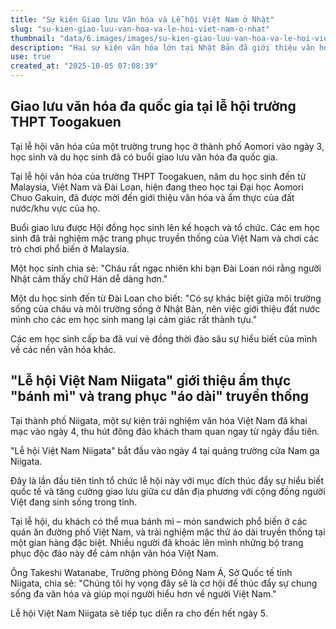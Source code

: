 ```yaml
---
title: "Sự kiện Giao lưu Văn hóa và Lễ hội Việt Nam ở Nhật"
slug: "su-kien-giao-luu-van-hoa-va-le-hoi-viet-nam-o-nhat"
thumbnail: "data/6.images/images/su-kien-giao-luu-van-hoa-va-le-hoi-viet-nam-o-nhat.webp"
description: "Hai sự kiện văn hóa lớn tại Nhật Bản đã giới thiệu văn hóa Việt Nam giao lưu đa văn hóa tại trường cấp ba ở Aomori và Lễ hội Việt Nam tại Niigata với bánh mì, áo dài."
use: true
created_at: "2025-10-05 07:08:39"
---
```


## Giao lưu văn hóa đa quốc gia tại lễ hội trường THPT Toogakuen

Tại lễ hội văn hóa của một trường trung học ở thành phố Aomori vào ngày 3, học sinh và du học sinh đã có buổi giao lưu văn hóa đa quốc gia.

Tại lễ hội văn hóa của trường THPT Toogakuen, năm du học sinh đến từ Malaysia, Việt Nam và Đài Loan, hiện đang theo học tại Đại học Aomori Chuo Gakuin, đã được mời đến giới thiệu văn hóa và ẩm thực của đất nước/khu vực của họ.

Buổi giao lưu được Hội đồng học sinh lên kế hoạch và tổ chức. Các em học sinh đã trải nghiệm mặc trang phục truyền thống của Việt Nam và chơi các trò chơi phổ biến ở Malaysia.

Một học sinh chia sẻ:
"Cháu rất ngạc nhiên khi bạn Đài Loan nói rằng người Nhật cảm thấy chữ Hán dễ dàng hơn."

Một du học sinh đến từ Đài Loan cho biết:
"Có sự khác biệt giữa môi trường sống của cháu và môi trường sống ở Nhật Bản, nên việc giới thiệu đất nước mình cho các em học sinh mang lại cảm giác rất thành tựu."

Các em học sinh cấp ba đã vui vẻ đồng thời đào sâu sự hiểu biết của mình về các nền văn hóa khác.

## "Lễ hội Việt Nam Niigata" giới thiệu ẩm thực "bánh mì" và trang phục "áo dài" truyền thống

Tại thành phố Niigata, một sự kiện trải nghiệm văn hóa Việt Nam đã khai mạc vào ngày 4, thu hút đông đảo khách tham quan ngay từ ngày đầu tiên.

"Lễ hội Việt Nam Niigata" bắt đầu vào ngày 4 tại quảng trường cửa Nam ga Niigata.

Đây là lần đầu tiên tỉnh tổ chức lễ hội này với mục đích thúc đẩy sự hiểu biết quốc tế và tăng cường giao lưu giữa cư dân địa phương với cộng đồng người Việt đang sinh sống trong tỉnh.

Tại lễ hội, du khách có thể mua bánh mì – món sandwich phổ biến ở các quán ăn đường phố Việt Nam, và trải nghiệm mặc thử áo dài truyền thống tại một gian hàng đặc biệt. Nhiều người đã khoác lên mình những bộ trang phục độc đáo này để cảm nhận văn hóa Việt Nam.

Ông Takeshi Watanabe, Trưởng phòng Đông Nam Á, Sở Quốc tế tỉnh Niigata, chia sẻ:
"Chúng tôi hy vọng đây sẽ là cơ hội để thúc đẩy sự chung sống đa văn hóa và giúp mọi người hiểu hơn về người Việt Nam."

Lễ hội Việt Nam Niigata sẽ tiếp tục diễn ra cho đến hết ngày 5.